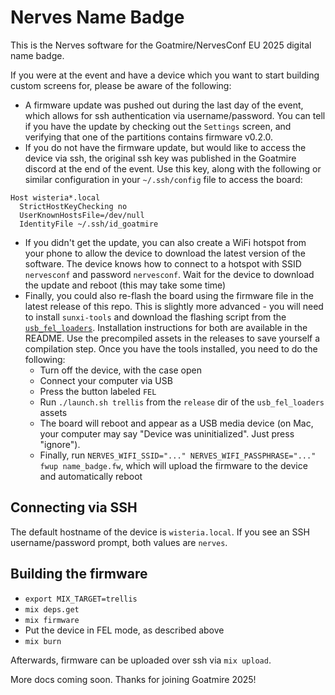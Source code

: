 # Nerves Name Badge

This is the Nerves software for the Goatmire/NervesConf EU 2025 digital name
badge.

If you were at the event and have a device which you want to start building
custom screens for, please be aware of the following:

- A firmware update was pushed out during the last day of the event, which
  allows for ssh authentication via username/password. You can tell if you have
  the update by checking out the `Settings` screen, and verifying that one of
  the partitions contains firmware v0.2.0.
- If you do not have the firmware update, but would like to access the device
  via ssh, the original ssh key was published in the Goatmire discord at the end
  of the event. Use this key, along with the following or similar configuration
  in your `~/.ssh/config` file to access the board:

```
Host wisteria*.local
  StrictHostKeyChecking no
  UserKnownHostsFile=/dev/null
  IdentityFile ~/.ssh/id_goatmire
```

- If you didn't get the update, you can also create a WiFi hotspot from your
  phone to allow the device to download the latest version of the software. The
  device knows how to connect to a hotspot with SSID `nervesconf` and password
  `nervesconf`. Wait for the device to download the update and reboot (this may
  take some time)
- Finally, you could also re-flash the board using the firmware file in the
  latest release of this repo. This is slightly more advanced - you will need to
  install `sunxi-tools` and download the flashing script from the
  [`usb_fel_loaders`](https://github.com/gworkman/usb_fel_loaders). Installation
  instructions for both are available in the README. Use the precompiled assets
  in the releases to save yourself a compilation step. Once you have the tools
  installed, you need to do the following:
  - Turn off the device, with the case open
  - Connect your computer via USB
  - Press the button labeled `FEL`
  - Run `./launch.sh trellis` from the `release` dir of the `usb_fel_loaders`
    assets
  - The board will reboot and appear as a USB media device (on Mac, your
    computer may say "Device was uninitialized". Just press "ignore").
  - Finally, run
    `NERVES_WIFI_SSID="..." NERVES_WIFI_PASSPHRASE="..." fwup name_badge.fw`,
    which will upload the firmware to the device and automatically reboot

## Connecting via SSH

The default hostname of the device is `wisteria.local`. If you see an SSH
username/password prompt, both values are `nerves`.

## Building the firmware

- `export MIX_TARGET=trellis`
- `mix deps.get`
- `mix firmware`
- Put the device in FEL mode, as described above
- `mix burn`

Afterwards, firmware can be uploaded over ssh via `mix upload`.

More docs coming soon. Thanks for joining Goatmire 2025!
